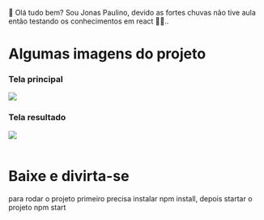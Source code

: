 👋 Olá tudo bem? Sou Jonas Paulino, devido as fortes chuvas não tive aula então testando os conhecimentos em react 🤣🤣..

<h1>Algumas imagens do projeto</h1>
<h3>Tela principal</h3>
<img src="./src/assets/img/principal.PNG"> <br>
<h3>Tela resultado</h3>
<img src="./src/assets/img/resultado.PNG"> <br>

<br/>
<h1>Baixe e divirta-se</h1>
<p> para rodar o projeto primeiro precisa instalar npm install, depois startar o projeto npm start</p>
